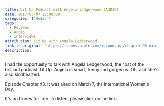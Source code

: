 ```yaml
---
title: Lit Up Podcast with Angela Ledgerwood (AUDIO)
date: 2017-03-07 12:00:00
categories: ["Media"]
tags:
  - Reviews
  - Audio
  - Interviews
attribution: Lit Up with Angela Ledgerwood
link_to_original: 'https://itunes.apple.com/us/podcast/chapter-93-min-jin-lee-on-history-korean-families-in/id981340531?i=1000382325203&mt=2'
description:
---
```



I had the opportunity to talk with Angela Ledgerwood, the host of the brilliant podcast, Lit Up. Angela is smart, funny and gorgeous. Oh, and she's also kindhearted.&nbsp;

Episode Chapter 93. It was aired on March 7, the International Women's Day.&nbsp;

It's on ITunes for free. To listen, please click on the link.&nbsp;